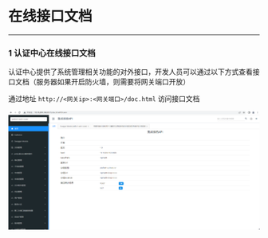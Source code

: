 # 在线接口文档

---

### 1 认证中心在线接口文档
认证中心提供了系统管理相关功能的对外接口，开发人员可以通过以下方式查看接口文档（服务器如果开启防火墙，则需要将网关端口开放）

通过地址 `http://<网关ip>:<网关端口>/doc.html` 访问接口文档

![alt](../../../assets/img/framework/global/auth-swagger.png)
